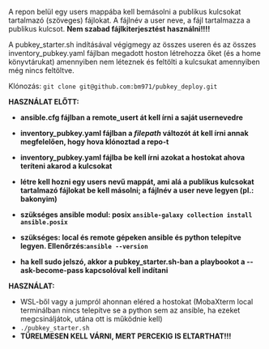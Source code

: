 A repon belül egy users mappába kell bemásolni a publikus kulcsokat tartalmazó (szöveges) fájlokat. 
A fájlnév a user neve, a fájl tartalmazza a publikus kulcsot. **Nem szabad fájlkiterjesztést használni!!!!**

A pubkey_starter.sh indításával végigmegy az összes useren és az összes inventory_pubkey.yaml fájlban megadott hoston létrehozza őket (és a home könyvtárukat) amennyiben nem léteznek és feltölti a kulcsukat amennyiben még nincs feltöltve.

Klónozás: ```git clone git@github.com:bm971/pubkey_deploy.git```

**HASZNÁLAT ELŐTT:**

- **ansible.cfg fájlban a remote_usert át kell írni a saját usernevedre**

- **inventory_pubkey.yaml fájlban a *filepath* változót át kell írni annak megfelelően, hogy hova klónoztad a repo-t**

- **inventory_pubkey.yaml fájlba be kell írni azokat a hostokat ahova teríteni akarod a kulcsokat**

- **létre kell hozni egy users nevű mappát, ami alá a publikus kulcsokat tartalmazó fájlokat be kell másolni; a fájlnév a user neve legyen (pl.: bakonyim)**

- **szükséges ansible modul: posix ```ansible-galaxy collection install ansible.posix```**

- **szükséges: local és remote gépeken ansible és python telepítve legyen. Ellenőrzés:```ansible --version```**

- **ha kell sudo jelszó, akkor a pubkey_starter.sh-ban a playbookot a --ask-become-pass kapcsolóval kell indítani**

**HASZNÁLAT:**
- WSL-ből vagy a jumpról ahonnan eléred a hostokat (MobaXterm local terminálban nincs telepítve se a python sem az ansible, ha ezeket megcsináljátok, utána ott is működnie kell)
- ```./pubkey_starter.sh```
- **TÜRELMESEN KELL VÁRNI, MERT PERCEKIG IS ELTARTHAT!!!**